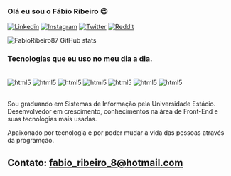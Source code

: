 ### Olá eu sou o Fábio Ribeiro 😉

[![Linkedin](https://img.shields.io/badge/LinkedIn-0077B5?style=for-the-badge&logo=linkedin&logoColor=white)](https://www.linkedin.com/in/fabio-sampaio-4b5a019b/)
[![Instagram](https://img.shields.io/badge/Instagram-E4405F?style=for-the-badge&logo=instagram&logoColor=white)](https://www.instagram.com/fabiodisampaio/)
[![Twitter](https://img.shields.io/badge/Twitter-1DA1F2?style=for-the-badge&logo=twitter&logoColor=white)](https://twitter.com/FabaumSampaio)
[![Reddit](https://img.shields.io/badge/Reddit-FF4500?style=for-the-badge&logo=reddit&logoColor=white)](https://www.reddit.com/user/fabiosampaio87)

![FabioRibeiro87 GitHub stats](https://github-readme-stats.vercel.app/api?username=FabioRibeiro87&show_icons=true&theme=radical)

### Tecnologias que eu uso no meu dia a dia.

<div style="display: inline_block"><br/>
  <img align="center" alt="html5" src="https://img.shields.io/badge/HTML5-E34F26?style=for-the-badge&logo=html5&logoColor=white" />
  <img align="center" alt="html5" src="https://img.shields.io/badge/CSS3-1572B6?style=for-the-badge&logo=css3&logoColor=white" />
  <img align="center" alt="html5" src="https://img.shields.io/badge/JavaScript-323330?style=for-the-badge&logo=javascript&logoColor=F7DF1E" />
  <img align="center" alt="html5" src="https://img.shields.io/badge/React-20232A?style=for-the-badge&logo=react&logoColor=61DAFB" />
  <img align="center" alt="html5" src="https://img.shields.io/badge/Angular-DD0031?style=for-the-badge&logo=angular&logoColor=white" />
  <img align="center" alt="html5" src="https://img.shields.io/badge/Node.js-43853D?style=for-the-badge&logo=node.js&logoColor=white" />
  <img align="center" alt="html5" src="https://img.shields.io/badge/TypeScript-007ACC?style=for-the-badge&logo=typescript&logoColor=white" />
</div><br/>

Sou graduando em Sistemas de Informação pela Universidade Estácio. Desenvolvedor em crescimento, conhecimentos na área de Front-End e suas tecnologias mais usadas.

Apaixonado por tecnologia e por poder mudar a vida das pessoas através da programção.

## Contato: fabio_ribeiro_8@hotmail.com
